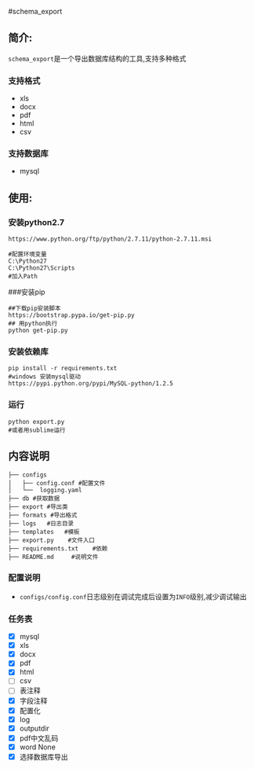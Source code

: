#schema_export

## 简介:
`schema_export`是一个导出数据库结构的工具,支持多种格式

### 支持格式
+ xls
+ docx
+ pdf
+ html
+ csv

### 支持数据库
+ mysql

## 使用:
### 安装python2.7
```shell
https://www.python.org/ftp/python/2.7.11/python-2.7.11.msi

#配置环境变量
C:\Python27
C:\Python27\Scripts
#加入Path
```

###安装pip
```shell
##下载pip安装脚本
https://bootstrap.pypa.io/get-pip.py
## 用python执行
python get-pip.py
```

### 安装依赖库
```shell
pip install -r requirements.txt
#windows 安装mysql驱动
https://pypi.python.org/pypi/MySQL-python/1.2.5
```


###  运行
```shell
python export.py
#或者用sublime运行
```


## 内容说明
```
├── configs
│   ├── config.conf #配置文件
│   └──  logging.yaml
├── db #获取数据
├── export #导出类
├── formats #导出格式
├── logs   #日志目录
├── templates   #模板
├── export.py    #文件入口
├── requirements.txt    #依赖
├── README.md     #说明文件
```

### 配置说明
+ `configs/config.conf`日志级别在调试完成后设置为`INFO`级别,减少调试输出


### 任务表
- [x] mysql
- [x] xls
- [x] docx
- [x] pdf
- [x] html
- [ ] csv
- [ ] 表注释
- [x] 字段注释
- [x]  配置化
- [x]  log
- [x]  outputdir
- [x]  pdf中文乱码
- [x]  word None
- [x]  选择数据库导出